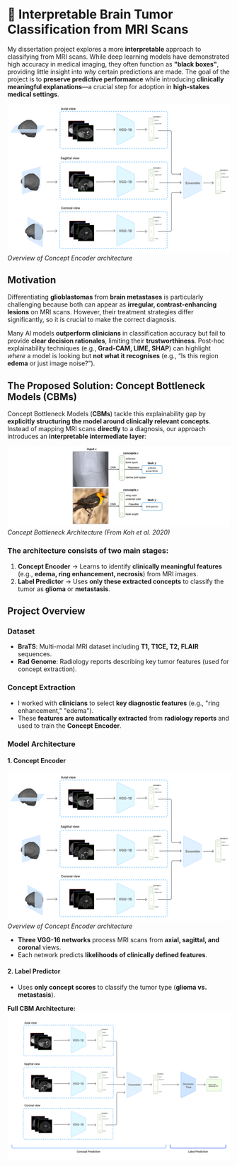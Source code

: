 # 🧠 Interpretable Brain Tumor Classification from MRI Scans

My dissertation project explores a more **interpretable** approach to classifying from MRI scans. While deep learning models have demonstrated high accuracy in medical imaging, they often function as **"black boxes"**, providing little insight into *why* certain predictions are made. The goal of the project is to **preserve predictive performance** while introducing **clinically meaningful explanations**—a crucial step for adoption in **high-stakes medical settings**.

![Concept Bottleneck Architecture](imgs/concept-encoder.png)
*Overview of Concept Encoder architecture*

## Motivation

Differentiating **glioblastomas** from **brain metastases** is particularly challenging because both can appear as **irregular, contrast-enhancing lesions** on MRI scans. However, their treatment strategies differ significantly, so it is crucial to make the correct diagnosis.

Many AI models **outperform clinicians** in classification accuracy but fail to provide **clear decision rationales**, limiting their **trustworthiness**. Post-hoc explainability techniques (e.g., **Grad-CAM, LIME, SHAP**) can highlight *where* a model is looking but **not what it recognises** (e.g., “Is this region **edema** or just image noise?”).  

## The Proposed Solution: Concept Bottleneck Models (CBMs)

Concept Bottleneck Models (**CBMs**) tackle this explainability gap by **explicitly structuring the model around clinically relevant concepts**. Instead of mapping MRI scans **directly** to a diagnosis, our approach introduces an **interpretable intermediate layer**:

![Concept Bottleneck Architecture](imgs/bird-bottleneck.png)
*Concept Bottleneck Architecture (From Koh et al. 2020)*

### The architecture consists of two main stages:
1. **Concept Encoder** → Learns to identify **clinically meaningful features** (e.g., **edema, ring enhancement, necrosis**) from MRI images.
2. **Label Predictor** → Uses **only these extracted concepts** to classify the tumor as **glioma** or **metastasis**.

## Project Overview

### Dataset  
- **BraTS**: Multi-modal MRI dataset including **T1, T1CE, T2, FLAIR** sequences.  
- **Rad Genome**: Radiology reports describing key tumor features (used for concept extraction).

### Concept Extraction  
- I worked with **clinicians** to select **key diagnostic features** (e.g., "ring enhancement," "edema").  
- These **features are automatically extracted** from **radiology reports** and used to train the **Concept Encoder**.

### Model Architecture  

#### **1. Concept Encoder**
![Concept Bottleneck Architecture](imgs/concept-encoder.png)
*Overview of Concept Encoder architecture*
- **Three VGG-16 networks** process MRI scans from **axial, sagittal, and coronal** views.
- Each network predicts **likelihoods of clinically defined features**.

#### **2. Label Predictor**
- Uses **only concept scores** to classify the tumor type (**glioma vs. metastasis**).  

**Full CBM Architecture:**
![Concept Bottleneck Architecture](imgs/full-pipeline.png)



